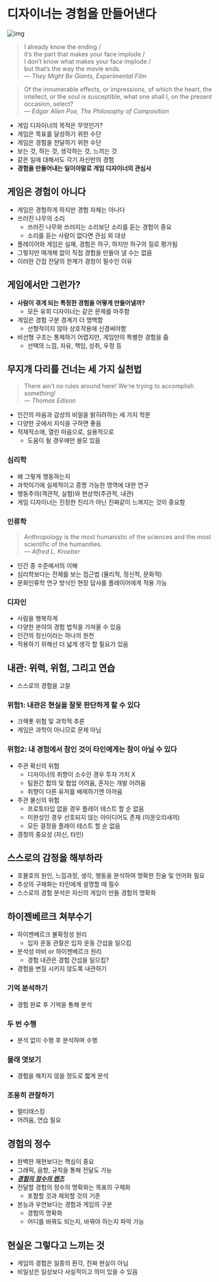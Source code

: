 # 디자이너는 경험을 만들어낸다
![img](../img/5.jpg)
> I already know the ending /  
> it’s the part that makes your face implode /  
> I don’t know what makes your face implode /  
> but that’s the way the movie ends.  
> _&horbar; They Might Be Giants, Experimental Film_

> Of the innumerable effects, or impressions, of which the heart, the intellect, or the soul is susceptible, what one shall I, on the present occasion, select?  
> _&horbar; Edgar Allen Poe, The Philosophy of Composition_
* 게임 디자이너의 목적은 무엇인가?
* 게임은 목표를 달성하기 위한 수단
* 게임은 경험을 전달하기 위한 수단
* 보는 것, 하는 것, 생각하는 것, 느끼는 것
* 같은 일에 대해서도 각기 자신만의 경험
* **경험을 만들어내는 일이야말로 게임 디자이너의 관심사**

## 게임은 경험이 아니다
* 게임은 경험하게 하지만 경험 자체는 아니다
* 쓰러진 나무의 소리
  * 쓰러진 나무와 쓰러지는 소리보단 소리를 듣는 경험이 중요
  * 소리를 듣는 사람이 없다면 관심 외 대상
* 플레이어와 게임은 실재, 경험은 허구, 하지만 허구의 질로 평가됨
* 그렇지만 매개체 없이 직접 경험을 만들어 낼 수는 없음
* 이러한 간접 전달의 한계가 경청이 필수인 이유

## 게임에서만 그런가?
* **사람이 겪게 되는 특정한 경험을 어떻게 만들어낼까?**
  * 모든 유희 디자이너는 같은 문제를 마주함
* 게임은 경험 구분 경계가 더 명백함
  * 선형적이지 않아 상호작용에 신경써야함
* 비선형 구조는 통제하기 어렵지만, 게임만의 특별한 경험을 줌
  * 선택의 느낌, 자유, 책임, 성취, 우정 등

## 무지개 다리를 건너는 세 가지 실천법
> There ain't no rules around here! We're trying to accomplish something!  
> _&horbar; Thomas Edison_
* 인간의 마음과 감성의 비밀을 밝히려하는 세 가지 학문
* 다양한 곳에서 지식을 구하면 좋음
* 적재적소에, 열린 마음으로, 실용적으로
  * 도움이 될 경우에만 쓸모 있음

### 심리학
* 왜 그렇게 행동하는지
* 과학이기에 실제적이고 증명 가능한 영역에 대한 연구
* 행동주의(객관적, 실험)와 현상학(주관적, 내관)
* 게임 디자이너는 진정한 진리가 아닌 진짜같이 느껴지는 것이 중요함

### 인류학
> Anthropology is the most humanistic of the sciences and the most scientific of the humanities.  
> _&horbar; Alfred L. Kroeber_
* 인간 종 수준에서의 이해
* 심리학보다는 전체를 보는 접근법 (물리적, 정신적, 문화적)
* 문화인류학 연구 방식인 현장 답사를 플레이어에게 적용 가능

### 디자인
* 사람을 행복하게
* 다양한 분야의 경험 법칙을 가져올 수 있음
* 인간의 정신이라는 하나의 원천
* 적용하기 위해선 더 넓게 생각 할 필요가 있음

## 내관: 위력, 위험, 그리고 연습
* 스스로의 경험을 고찰

### 위험1: 내관은 현실을 잘못 판단하게 할 수 있다
* 크랙폿 위험 및 과학적 추론
* 게임은 과학이 아니므로 문제 아님

### 위험2: 내 경험에서 참인 것이 타인에게는 참이 아닐 수 있다
* 주관 확신의 위험
  * 디자이너의 취향이 소수인 경우 투자 가치 X
  * 팀원간 합의 및 협업 어려움, 혼자는 개발 어려움
  * 취향이 다른 유저를 배제하기엔 아까움
* 주관 불신의 위험
  * 프로토타입 없을 경우 플레이 테스트 할 순 없음
  * 미완성인 경우 선호되지 않는 아이디어도 존재 (미운오리새끼)
  * 모든 결정을 플레이 테스트 할 순 없음
* 경청의 중요성 (자신, 타인)

## 스스로의 감정을 해부하라
* 호불호의 원인, 느낌과정, 생각, 행동을 분석하여 명확한 진술 및 언어화 필요
* 추상의 구체화는 타인에게 설명할 때 필수
* 스스로의 경험 분석은 자신의 게임이 만들 경험의 명확화

## 하이젠베르크 쳐부수기
* 하이젠베르크 불확정성 원리
  * 입자 운동 관찰은 입자 운동 간섭을 일으킴
* 분석성 마비 or 하이젠베르크 원리
  * 경험 내관은 경험 간섭을 일으킴?
* 경험을 변질 시키지 않도록 내관하기
### 기억 분석하기
* 경험 완료 후 기억을 통해 분석
### 두 번 수행
* 분석 없이 수행 후 분석하며 수행
### 몰래 엿보기
* 경험을 해치지 않을 정도로 짧게 분석
### 조용히 관찰하기
* 멀티태스킹
* 어려움, 연습 필요

## 경험의 정수
* 완벽한 재현보다는 핵심이 중요
* 그래픽, 음향, 규칙을 통해 전달도 가능
* ***[경험의 정수의 렌즈](https://deck.artofgamedesign.com/#/menu/2)***
* 전달할 경험의 정수의 명확화는 목표의 구체화
  * 포함할 것과 제외할 것의 기준
* 본능과 우연보다는 경험과 게임의 구분
  * 경험의 명확화
  * 어디를 바꿔도 되는지, 바꿔야 하는지 파악 가능

## 현실은 그렇다고 느끼는 것
* 게임의 경험은 일종의 환각, 진짜 현실이 아님
* 비일상은 일상보다 사실적이고 의미 있을 수 있음